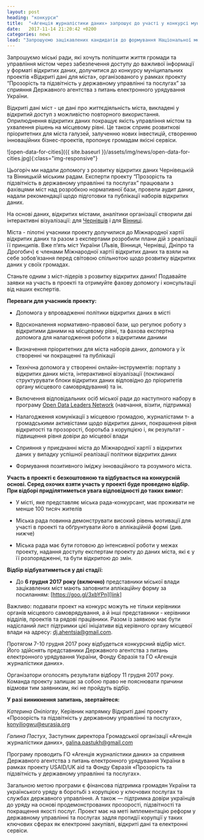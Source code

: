 ```yaml
---
layout: post
heading: "конкурси"
title:  "«Агенція журналістики даних» запрошує до участі у конкурсі муніципальних проектів «Відкриті дані для міста»"
date:   2017-11-14 21:20:42 +0200
categories: news
lead: "Запрошуємо зацікавлених кандидатів до формування Національної мережі тренерів з відкритих даних. Метою створення мережі тренерів є розвиток відкритих даних на місцевому рівні та підготовка фахівців, які будуть проводити тренінги з відкриття даних для місцевих органів влади."
---
```

Запрошуємо міські ради, які хочуть поліпшити життя громади та управління містом через забезпечення доступу до важливої інформації у форматі відкритих даних, долучитися до конкурсу муніципальних проектів «Відкриті дані для міста», організованого у рамках проекту “Прозорість та підзвітність у державному управлінні та послугах” за сприяння Державного агентства з питань електронного урядування України.

Відкриті дані міст - це дані про життєдіяльність міста, викладені у відкритий доступ з можливістю повторного використання. Оприлюднення відкритих даних покращує якість управління містом та ухвалення рішень на місцевому рівні. Це також сприяє розвиткові пріоритетних для міста галузей, залученню нових інвестицій, створенню інноваційних бізнес-проектів, пропонує громадам якісні сервіси.

 ![open-data-for-cities]({{ site.baseurl }}/assets/img/news/open-data-for-cities.jpg){:class="img-responsive"}


Цьогоріч ми надали допомогу з розвитку відкритих даних Чернівецькій та Вінницькій міським радам. Експерти проекту “Прозорість та підзвітність в державному управлінні та послугах” працювали з фахівцями міст над розробкою нормативної бази, провели аудит даних, надали рекомендації щодо підготовки та публікації наборів відкритих даних.

На основі даних, відкритих містами, аналітики організації створили дві інтерактивні візуалізації: для [Чернівців][che] і для [Вінниці][vin].

Міста - пілотні учасники проекту долучилися до Міжнародної хартії відкритих даних та разом з експертами розробили плани дій з реалізації її принципів. Вже п’ять міст України (Львів, Вінниця, Чернівці, Дніпро та Дрогобич) є членами Міжнародної хартії відкритих даних та взяли на себе зобов’язання перед світовою спільнотою щодо розвитку відкритих даних у своїх громадах.

Станьте одним з міст-лідерів з розвитку відкритих даних! Подавайте заявки на участь в проекті та отримуйте фахову допомогу і консультації від наших експертів.

**Переваги для учасників проекту:**

- Допомога у впровадженні політики відкритих даних в місті

- Вдосконалення нормативно-правової бази, що регулює роботу з відкритими даними на місцевому рівні, та фахова експертна допомога для налагодження роботи з відкритими даними

- Визначення пріоритетних для міста наборів даних, допомога у їх створенні чи покращенні та публікації

- Технічна допомога у створенні онлайн-інструментів: порталу з відкритих даних міста, інтерактивної візуалізації (покликаної структурувати блоки відкритих даних відповідно до пріоритетів органу місцевого самоврядування) та ін.

- Включення відповідальних осіб міської ради до наступного набору в програму [Open Data Leaders Network][open-data-leaders-network] (навчання, візити, підтримка)

- Налагодження комунікації з місцевою громадою, журналістами т- а громадськими активістами щодо відкритих даних, покрашення рівня відкритості та прозорості, боротьба з корупцією і, як результат - підвищення рівня довіри до місцевої влади

- Сприяння у приєднанні міста до Міжнародної хартії з відкритих даних у випадку успішної реалізації політики відкритих даних

- Формування позитивного іміджу інноваційного та розумного міста.

**Участь в проекті є безкоштовною та відбувається на конкурсній основі. Серед охочих взяти участь у проекті буде проведено відбір. При відборі приділятиметься увага відповідності до таких вимог:**

- У місті, яке представляє міська рада-конкурсант, має проживати не менше 100 тисяч жителів

- Міська рада повинна демонструвати високий рівень мотивації для участі в проекті та обґрунтувати його в аплікаційній формі (див. нижче)

- Міська рада має бути готовою до інтенсивної роботи у межах проекту, надання доступу експертам проекту до даних міста, які є у її розпорядженні, та бути відкритою до змін.

**Відбір відбуватиметься у дві стадії:**

- До **6 грудня 2017 року (включно)** представники міської влади зацікавлених міст мають заповнити аплікаційну форму за посиланням: [https://goo.gl/3xbYPn][link]

Важливо: подавати проект на конкурс можуть не тільки керівники органів місцевого самоврядування, а й інші представники - керівники відділів, проектів та рядові працівники. Разом із заявкою має бути надісланий лист підтримки цієї ініціативи від керівного органу місцевої влади на адресу: dj.ahentsia@gmail.com.

Протягом 7-10 грудня 2017 року відбудеться конкурсний відбір міст. Його здійснять представники Державного агентства з питань електронного урядування України, Фонду Євразія та ГО «Агенція журналістики даних».

Організатори оголосять результати відбору 11 грудня 2017 року. Команда проекту залишає за собою право не пояснювати причини відмови тим заявникам, які не пройдуть відбір.

**У разі виникнення запитань, звертайтеся:**

*Катерина Оніліогву*, Керівник напрямку Відкриті дані проекту «Прозорість та підзвітність у державному управлінні та послугах», konyiliogwu@eurasia.org

*Галина Пастух*, Заступник директора Громадської організації «Агенція журналістики даних», galina.pastukh@gmail.com

Програму проводить ГО «Агенція журналістики даних» за сприяння Державного агентства з питань електронного урядування України в рамках проекту USAID/UK aid та Фонду Євразія «Прозорість та підзвітність у державному управлінні та послугах».

Загальною метою програми є фінансова підтримка громадян України та українського уряду в боротьбі з корупцією у ключових послугах та службах державного управління. А також — підтримка довіри українців до уряду на основі продемонстрованих прозорості, підзвітності та покращення якості послуг. Проект має на меті імплементацію реформ у державному управлінні та послугах задля протидії корупції у таких ключових сферах як електронні закупівлі, відкриті дані та електронні сервіси.


[che]:http://texty.org.ua/d/che_zno/
[vin]:http://texty.org.ua/d/varta_vin/
[open-data-leaders-network]: http://tapas.org.ua/open-data-leaders-network-zavershylasya-persha-v-ukrayini-navchalna-programa-z-vidkrytyh-danyh-dlya-predstavnykiv-mistsevoyi-vlady/
[link]: https://goo.gl/3xbYPn